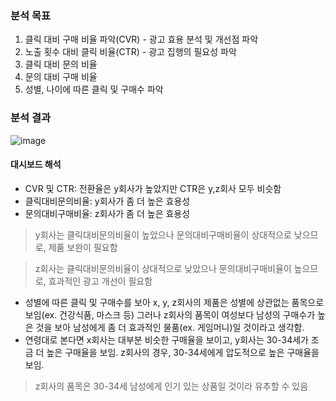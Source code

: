 ### 분석 목표


1. 클릭 대비 구매 비율 파악(CVR) - 광고 효용 분석 및 개선점 파악
2. 노출 횟수 대비 클릭 비율(CTR) - 광고 집행의 필요성 파악
3. 클릭 대비 문의 비율
4. 문의 대비 구매 비율
5. 성별, 나이에 따른 클릭 및 구매수 파악



### 분석 결과
![image](https://user-images.githubusercontent.com/65642065/193718173-bc843cf7-c0c8-410b-a25d-8c787b3a28b3.png)


#### 대시보드 해석

* CVR 및 CTR: 전환율은 y회사가 높았지만 CTR은 y,z회사 모두 비슷함
* 클릭대비문의비율: y회사가 좀 더 높은 효용성
* 문의대비구매비율: z회사가 좀 더 높은 효용성

> y회사는 클릭대비문의비율이 높았으나 문의대비구매비율이 상대적으로 낮으므로, 제품 보완이 필요함


> z회사는 클릭대비문의비율이 상대적으로 낮았으나 문의대비구매비율이 높으므로, 효과적인 광고 개선이 필요함


* 성별에 따른 클릭 및 구매수를 보아 x, y, z회사의 제품은 성별에 상관없는 품목으로 보임(ex. 건강식품, 마스크 등) 그러나 z회사의 품목이 여성보다 남성의 구매수가 높은 것을 보아 남성에게 좀 더 효과적인 물품(ex. 게임머니)일 것이라고 생각함.
* 연령대로 본다면 x회사는 대부분 비슷한 구매율을 보이고, y회사는 30-34세가 조금 더 높은 구매율을 보임. z회사의 경우, 30-34세에게 압도적으로 높은 구매율을 보임.

> z회사의 품목은 30-34세 남성에게 인기 있는 상품일 것이라 유추할 수 있음
